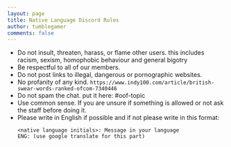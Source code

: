 ```yaml
---
layout: page
title: Native Language Discord Rules
author: tumblegamer
comments: false
---
```

- Do not insult, threaten, harass, or flame other users. this includes racism, sexism, homophobic behaviour and general bigotry
- Be respectful to all of our members.
- Do not post links to illegal, dangerous or pornographic websites.
- No profanity of any kind. `https://www.indy100.com/article/british-swear-words-ranked-ofcom-7340446`
- Do not spam the chat. put it here: #oof-topic 
- Use common sense. If you are unsure if something is allowed or not ask the staff before doing it.
- Please write in English if possible and if not please write in this format:
  ```
  <native language initials>: Message in your language
  ENG: (use google translate for this part)
  ```
